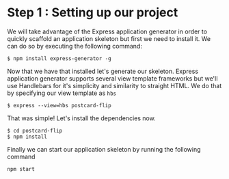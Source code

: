 # Step 1 : Setting up our project
We will take advantage of the Express application generator in order to quickly scaffold an application skeleton but first we need to install it.  We can do so by executing the following command:
```
$ npm install express-generator -g
```
Now that we have that installed let's generate our skeleton.  Express application generator supports several view template frameworks but we'll use Handlebars for it's simplicity and similarity to straight HTML.  We do that by specifying our view template as `hbs`
```
$ express --view=hbs postcard-flip
```
That was simple! Let's install the dependencies now.
```
$ cd postcard-flip
$ npm install
```
Finally we can start our application skeleton by running the following command
```
npm start
```
